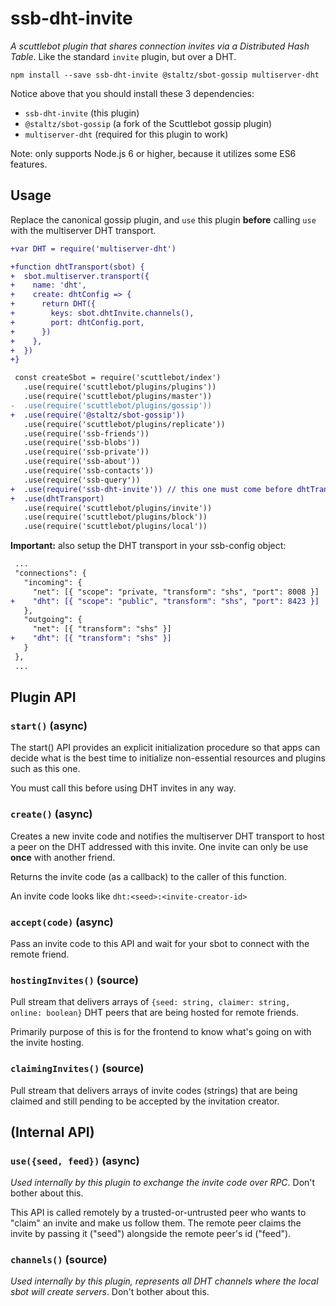 # ssb-dht-invite

_A scuttlebot plugin that shares connection invites via a Distributed Hash Table_. Like the standard `invite` plugin, but over a DHT.

```
npm install --save ssb-dht-invite @staltz/sbot-gossip multiserver-dht
```

Notice above that you should install these 3 dependencies:

- `ssb-dht-invite` (this plugin)
- `@staltz/sbot-gossip` (a fork of the Scuttlebot gossip plugin)
- `multiserver-dht` (required for this plugin to work)

Note: only supports Node.js 6 or higher, because it utilizes some ES6 features.

## Usage

Replace the canonical gossip plugin, and `use` this plugin **before** calling `use` with the multiserver DHT transport.

```diff
+var DHT = require('multiserver-dht')

+function dhtTransport(sbot) {
+  sbot.multiserver.transport({
+    name: 'dht',
+    create: dhtConfig => {
+      return DHT({
+        keys: sbot.dhtInvite.channels(),
+        port: dhtConfig.port,
+      })
+    },
+  })
+}

 const createSbot = require('scuttlebot/index')
   .use(require('scuttlebot/plugins/plugins'))
   .use(require('scuttlebot/plugins/master'))
-  .use(require('scuttlebot/plugins/gossip'))
+  .use(require('@staltz/sbot-gossip'))
   .use(require('scuttlebot/plugins/replicate'))
   .use(require('ssb-friends'))
   .use(require('ssb-blobs'))
   .use(require('ssb-private'))
   .use(require('ssb-about'))
   .use(require('ssb-contacts'))
   .use(require('ssb-query'))
+  .use(require('ssb-dht-invite')) // this one must come before dhtTransport
+  .use(dhtTransport)
   .use(require('scuttlebot/plugins/invite'))
   .use(require('scuttlebot/plugins/block'))
   .use(require('scuttlebot/plugins/local'))
```

**Important:** also setup the DHT transport in your ssb-config object:

```diff
 ...
 "connections": {
   "incoming": {
     "net": [{ "scope": "private, "transform": "shs", "port": 8008 }]
+    "dht": [{ "scope": "public", "transform": "shs", "port": 8423 }]
   },
   "outgoing": {
     "net": [{ "transform": "shs" }]
+    "dht": [{ "transform": "shs" }]
   }
 },
 ...
```

## Plugin API

### `start()` (async)

The start() API provides an explicit initialization procedure so that apps can decide what is the best time to initialize non-essential resources and plugins such as this one.

You must call this before using DHT invites in any way.

### `create()` (async)

Creates a new invite code and notifies the multiserver DHT transport to host a peer on the DHT addressed with this invite. One invite can only be use **once** with another friend.

Returns the invite code (as a callback) to the caller of this function.

An invite code looks like `dht:<seed>:<invite-creator-id>`

### `accept(code)` (async)

Pass an invite code to this API and wait for your sbot to connect with the remote friend.

### `hostingInvites()` (source)

Pull stream that delivers arrays of `{seed: string, claimer: string, online: boolean}` DHT peers that are being hosted for remote friends.

Primarily purpose of this is for the frontend to know what's going on with the invite hosting.

### `claimingInvites()` (source)

Pull stream that delivers arrays of invite codes (strings) that are being claimed and still pending to be accepted by the invitation creator.

## (Internal API)

### `use({seed, feed})` (async)

*Used internally by this plugin to exchange the invite code over RPC*. Don't bother about this.

This API is called remotely by a trusted-or-untrusted peer who wants to "claim" an invite and make us follow them. The remote peer claims the invite by passing it ("seed") alongside the remote peer's id ("feed").

### `channels()` (source)

*Used internally by this plugin, represents all DHT channels where the local sbot will create servers*. Don't bother about this.
